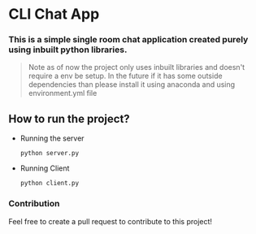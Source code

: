# CLI Chat App

### This is a simple single room chat application created purely using inbuilt python libraries. 


> Note as of now the project only uses inbuilt libraries and doesn't require a env be setup. In the future if it has some outside dependencies than please install it using anaconda and using environment.yml file

## How to run the project?

- Running the server
    ```
    python server.py
    ```
- Running Client
    ```
    python client.py
    ```

### Contribution

Feel free to create a pull request to contribute to this project!
